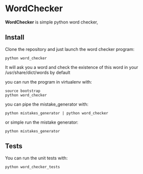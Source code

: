 WordChecker
===========

**WordChecker** is simple python word checker,


Install
-------
Clone the repository and just launch the word checker program:

    python word_checker

It will ask you a word and check the existence of this word in your /usr/share/dict/words by default

you can run the program in virtualenv with:

    source bootstrap
    python word_checker

you can pipe the mistake_generator with:
   
    python mistakes_generator | python word_checker	
or simple run the mistake generator:
  
	python mistakes_generator

Tests
-------

You can run the unit tests with:

    python word_checker_tests


